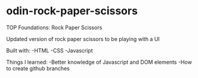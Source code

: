 # odin-rock-paper-scissors
TOP Foundations: Rock Paper Scissors

Updated version of rock paper scissors to be playing with a UI

Built with:
-HTML
-CSS
-Javascript

Things I learned:
-Better knowledge of Javascript and DOM elements
-How to create github branches